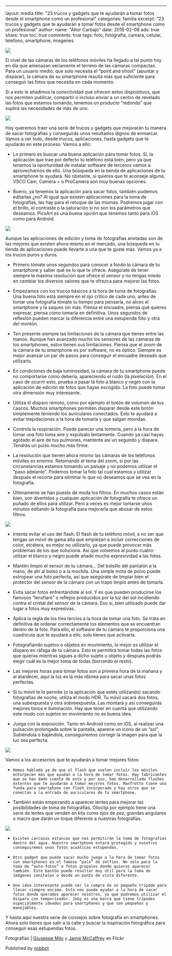---
layout: media
title: "23 trucos y gadgets que te ayudarán a tomar fotos desde el smartphone como un profesional"
categories: familia
excerpt: "23 trucos y gadgets que te ayudarán a tomar fotos desde el smartphone como un profesional"
author:
  name: "Altor Carbajo"
date: 2018-02-08
ads: true
share: true
toc: true
comments: true
tags: foto, fotografia, camara, celular, telefono, smartphone, imagenes

![](http://familiasana.info/images/familia/2018-02-08/trucos-de-fotografia-01.jpg)

El nivel de las cámaras de los teléfonos móviles ha llegado a tal punto hoy en día que amenazan seriamente el terreno de las cámaras compactas. Para un usuario medio, que solo necesita el “point and shoot” (apuntar y disparar), la cámara de su smartphone resulta más que suficiente para conseguir las fotos que necesita en cada momento.

Si a esto le añadimos la conectividad que ofrecen estos dispositivos, que nos permiten publicar, compartir o incluso enviar a un centro de revelado las fotos que estamos tomando, tenemos un producto “redondo” que suplirá las necesidades de más de uno.

![](http://familiasana.info/images/familia/2018-02-08/trucos-de-fotografia-02.jpg)


Hoy queremos traer una serie de trucos y gadgets que mejorarán tu manera de sacar fotografías y conseguirás unos resultados dignos de enmarcar. Vamos a ver todo, desde trucos, aplicaciones, hasta gadgets que te ayudarán en este proceso. Vamos a ello:

* Lo primero es buscar una buena aplicación para tomar fotos. Sí, la aplicación que trae por defecto tu teléfono está bien, pero ya que tenemos la oportunidad de instalar software de terceros vamos a aprovecharnos de ello. Una búsqueda en la tienda de aplicaciones de tu smartphone te ayudará. No obstante, si quieres que te aconseje alguna, VSCO Cam, Camera + o ProCamera son muy buenas opciones.

* Bueno, ya tenemos la aplicación para sacar fotos, también podemos editarlas ¿no? Al igual que existen aplicaciones para la toma de fotografías, las hay para el retoque de las mismas. Podremos jugar con el brillo, el contraste o la saturación si no son los parámetros que deseamos. PicsArt es una buena opción que tenemos tanto para iOS como para Android.


![](http://familiasana.info/images/familia/2018-02-08/trucos-de-fotografia-03.jpg)


Aunque las aplicaciones de edición y toma de fotografías anotadas son de las mejores que existen ahora mismo en el mercado, una búsqueda en tu tienda de aplicaciones puede llevarte a una que te guste más. Vamos ya a los trucos puros y duros.

* Primero tómate unos segundos para conocer a fondo la cámara de tu smartphone y saber qué es lo que te ofrece. Asegúrate de tener siempre la máxima resolución que ofrece el sensor y no tengas miedo en cambiar los diversos valores que te ofrezca para mejorar las fotos.

* Empezamos con los trucos básicos a la hora de toma de fotografías. Una buena foto está siempre en el ojo crítico de cada uno, antes de tomar una fotografía tómate tu tiempo para pensarla, no alces el smartphone y la saques sin más. Piensa el encuadre, piensa qué quieres expresar, piensa cómo tomarla en definitiva. Unos segundos de reflexión pueden marcar la diferencia entre una estupenda foto y otra del montón.

* Ten presente siempre las limitaciones de la cámara que tienes entre las manos. Aunque han avanzado mucho los sensores de las cámaras de los smartphones, estos tienen sus limitaciones. Piensa que el zoom de la cámara de tu smartphone es por software, no es óptico. Siempre es mejor avanzar un par de pasos para conseguir el encuadre deseado que utilizarlo.

* En condiciones de baja luminosidad, la cámara de tu smartphone puede no comportarse como debería, apareciendo el ruido (la pixelación). En el caso de ocurrir esto, prueba a pasar la foto a blanco y negro con la aplicación de edición de fotos que hayas escogido. La foto puede tomar otra dimensión muy interesante.

* Utiliza el disparo remoto, como por ejemplo el botón de volumen de tus cascos. Muchos smartphones permiten disparar desde este botón simplemente teniendo los auriculares conectados. Esto te ayudará a evitar trepidaciones a la hora de tomarla y que salgan movidas.

* Controla la respiración. Puede parecer una tontería, pero a la hora de tomar una foto toma aire y expúlsalo lentamente. Cuando ya casi hayas agotado el aire de tus pulmones, mantente así un segundo y dispara. Tendrás un pulso mucho más firme.

* La resolución que tienen ahora mismo las cámaras de los teléfonos móviles es enorme. Retomando el tema del zoom, si por las circunstancias estamos tomando un paisaje y no podemos utilizar el “paso adelante”. Podemos tomar la foto tal cual estamos y utilizar después el recorte para eliminar lo que no deseamos que se vea en la fotografía.

* Últimamente se han puesto de moda los filtros. En muchos casos están bien, son divertidos y cualquier aplicación de fotografía te ofrece un puñado de ellos para utilizar. Pero a veces es mejor tomarse unos minutos editando la fotografía para mejorarla que abusar de estos filtros.

![](http://familiasana.info/images/familia/2018-02-08/trucos-de-fotografia-04.jpg)


* Intenta evitar el uso del flash. El flash de tu teléfono móvil, a no ser que tengas un móvil de gama alta que empiezan a incluir correcciones de color, etcétera, es mejor no utilizarlo, ya que puede provocar más problemas de los que soluciona. Así que volvemos al punto cuatro: utilizar el blanco y negro puede añadir mucha expresividad a las fotos.

* Mantén limpio el sensor de tu cámara… Del bolsillo del pantalón a la mano, de ahí al bolso o a la mochila. Una simple mota de polvo puede estropear una foto perfecta, así que asegúrate de limpiar bien el protector del sensor de la cámara con un trapo limpio antes de tomarla.

* Evita sacar fotos enfrentándote al sol. Y es que pueden producirse los famosos “lensflare” o reflejos producidos por la luz del sol incidiendo contra el cristal del sensor de la cámara. Eso sí, bien utilizado puede dar lugar a fotos muy expresivas.

* Aplica la regla de los tres tercios  a la hora de tomar una foto. Se trata en definitiva de ordenar correctamente los elementos que se encuentran dentro de la foto. Para ello, el software de tu cámara te proporciona una cuadricula que te ayudará a ello, solo tienes que activarla.

* Fotografiando sujetos o objetos en movimiento, lo mejor es utilizar el disparo en ráfaga de tu cámara. Esto te permitirá tomar todas las fotos que quieras mientras sigues a dicho sujeto u objeto y después podrás elegir cuál es la mejor toma de todas (borrando el resto).

* Las mejores horas para tomar fotos son a primera hora de la mañana y al atardecer, aquí la luz es la más idónea para sacar unas fotos perfectas.

* Si tu móvil te lo permite (o la aplicación que estés utilizando) sacando fotografías de noche, utiliza el modo HDR. Tu móvil sacará dos fotos, una subexpuesta y otra sobreexpuesta. Las montará y así conseguirás mejores tonos e iluminación. Hay que tener en cuenta que utilizando este modo con sujetos en movimiento no es buena idea.

* Juega con la exposición. Tanto en Android como en iOS, al realizar una pulsación prolongada sobre la pantalla, aparece un icono de un “sol”, Subiéndola o bajándola, conseguiremos corregir la imagen para que la luz sea perfecta.


![](http://familiasana.info/images/familia/2018-02-08/trucos-de-fotografia-05.jpg)


Vamos a los accesorios que te ayudarán a tomar mejores fotos:

*     Hemos hablado ya de que el flash que suelen incluir los móviles entorpecen más que ayudan a la hora de tomar fotos. Hay fabricantes que se han dado cuenta de esto y por eso, han desarrollado flashes externos que te ayudarán a tomar mejores fotos. Manfrotto tiene una funda para smartphone con flash incorporado y hay otros que se conectan a la entrada de auriculares de tu smartphone.

* También están empezando a aparecer lentes para mejorar las posibilidades de toma de fotografías. Olioclip por ejemplo tiene una serie de lentes que venden en kits como ojos de pez, grandes angulares o macro que darán un toque diferente a nuestras fotografías.


![](http://familiasana.info/images/familia/2018-02-08/trucos-de-fotografia-06.jpg)



*     Existen carcasas estancas que nos permitirán la toma de fotografías dentro del agua. Nuestro smartphone estará protegido y nosotros conseguiremos unas fotos acuáticas estupendas.

*     Otro gadget que puede sacar mucho juego a la hora de tomar fotos con smartphones es el famoso “palo” de selfies. No solo para la toma de “auto-fotos” o fotos grupales donde quieras aparecer también. Este bastón puede resultar muy útil para la toma de imágenes cenitales o desde un punto de vista diferente.

*     Una idea interesante puede ser la compra de un pequeño trípode para llevar siempre encima. Esto nos puede ayudar a la hora de sacar fotos donde queramos aparecer nosotros, ya que podremos utilizar el disparo con temporizador. Joby es una marca que tiene trípodes especialmente ideados para smartphones y que son pequeños y manejables.

Y hasta aquí nuestra serie de consejos sobre fotografía en smartphones. Ahora solo tienes que salir a la calle y buscar la inspiración fotográfica para conseguir esas estupendas fotos.

Fotografías | [Giuseppe Milo](https://www.flickr.com/photos/giuseppemilo/11778231203/) y [Jamie McCaffrey](https://www.flickr.com/photos/15609463@N03/14872100579/) en Flickr

Published by [nobbot](https://www.nobbot.com/tecnologia/guia-y-trucos/23-trucos-y-gadgets-para-tomar-fotos-desde-el-smartphone-como-un-profesional/)
